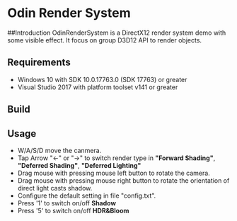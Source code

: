 # Odin Render System

##Introduction
OdinRenderSystem is a DirectX12 render system demo with some visible effect. It focus on group D3D12 API to render objects.

## Requirements
* Windows 10 with SDK 10.0.17763.0 (SDK 17763) or greater
* Visual Studio 2017 with platform toolset v141 or greater


## Build


## Usage
* W/A/S/D move the canmera.
* Tap Arrow "<-" or "->" to switch render type in **"Forward Shading"**, **"Deferred Shading"**, **"Deferred Lighting"**
* Drag mouse with pressing mouse left button to rotate the camera.
* Drag mouse with pressing mouse right button to rotate the orientation of direct light casts shadow.
* Configure the default setting in file "config.txt".
* Press '1' to switch on/off **Shadow**
* Press '5' to switch on/off **HDR&Bloom**
